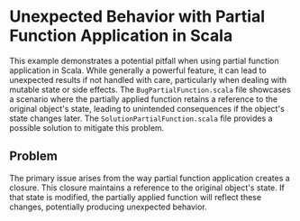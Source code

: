 # Unexpected Behavior with Partial Function Application in Scala

This example demonstrates a potential pitfall when using partial function application in Scala. While generally a powerful feature, it can lead to unexpected results if not handled with care, particularly when dealing with mutable state or side effects.  The `BugPartialFunction.scala` file showcases a scenario where the partially applied function retains a reference to the original object's state, leading to unintended consequences if the object's state changes later. The `SolutionPartialFunction.scala` file provides a possible solution to mitigate this problem.

## Problem

The primary issue arises from the way partial function application creates a closure. This closure maintains a reference to the original object's state.  If that state is modified, the partially applied function will reflect these changes, potentially producing unexpected behavior.